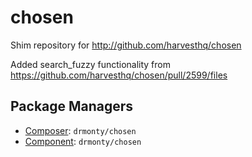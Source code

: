 chosen
======

Shim repository for http://github.com/harvesthq/chosen

Added search_fuzzy functionality from https://github.com/harvesthq/chosen/pull/2599/files

Package Managers
----------------

* [Composer](http://packagist.org/packages/drmonty/chosen): `drmonty/chosen`
* [Component](http://component.io): `drmonty/chosen`
